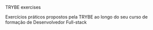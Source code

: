 TRYBE exercises 

Exercícios práticos propostos pela TRYBE ao longo do seu curso de formação de Desenvolvedor Full-stack
